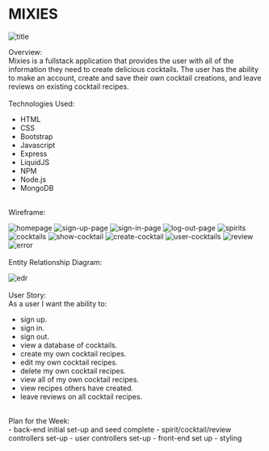 # MIXIES
![title](./images/mixies.png)

Overview:
<br>
Mixies is a fullstack application that provides the user with all of the information they need to create delicious cocktails. The user has the ability to make an account, create and save their own cocktail creations, and leave reviews on existing cocktail recipes.
<br>
<br>
Technologies Used:
<br>
- HTML
- CSS
- Bootstrap
- Javascript
- Express 
- LiquidJS 
- NPM
- Node.js
- MongoDB 

<br>
Wireframe:
<br>

![homepage](./images/homepage.png)
![sign-up-page](./images/sign-up.png)
![sign-in-page](./images/sign-in.png)
![log-out-page](./images/log-out.png)
![spirits](./images/spirits.png)
![cocktails](./images/cocktails.png)
![show-cocktail](./images/show-cocktail.png)
![create-cocktail](./images/create-cocktail.png)
![user-cocktails](./images/user-cocktails.png)
![review](./images/review.png)
![error](./images/error.png)
<br>
<br>
Entity Relationship Diagram:
<br>

![edr](./images/EDR.png)
<br>
<br>
User Story:
<br>
As a user I want the ability to:
- sign up.
- sign in. 
- sign out. 
- view a database of cocktails.
- create my own cocktail recipes. 
- edit my own cocktail recipes. 
- delete my own cocktail recipes. 
- view all of my own cocktail recipes.
- view recipes others have created.  
- leave reviews on all cocktail recipes.

<br>
Plan for the Week:
<br>
- back-end initial set-up and seed complete
- spirit/cocktail/review controllers set-up
- user controllers set-up
- front-end set up
- styling

